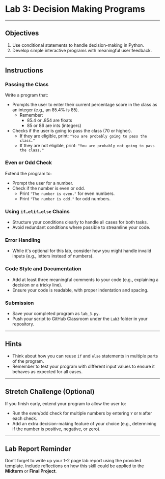 # **Lab 3: Decision Making Programs**

---

## **Objectives**
1. Use conditional statements to handle decision-making in Python.
2. Develop simple interactive programs with meaningful user feedback.

---

## **Instructions**

### **Passing the Class**
Write a program that:  
- Prompts the user to enter their current percentage score in the class as an integer (e.g., an 85.4% is 85).
    - Remember:
        - 85.4 or .854 are floats
        - 85 or 86 are ints (integers)
- Checks if the user is going to pass the class (70 or higher).  
  - If they are eligible, print: `"You are probably going to pass the class."`  
  - If they are not eligible, print: `"You are probably not going to pass the class."`  

### **Even or Odd Check**
Extend the program to:  
- Prompt the user for a number.  
- Check if the number is even or odd.  
  - Print `"The number is even."` for even numbers.  
  - Print `"The number is odd."` for odd numbers.  

### **Using `if…elif…else` Chains**
- Structure your conditions clearly to handle all cases for both tasks.  
- Avoid redundant conditions where possible to streamline your code.  

### **Error Handling**
- While it's optional for this lab, consider how you might handle invalid inputs (e.g., letters instead of numbers).  

### **Code Style and Documentation**
- Add at least three meaningful comments to your code (e.g., explaining a decision or a tricky line).  
- Ensure your code is readable, with proper indentation and spacing.  

### **Submission**
- Save your completed program as `lab_3.py`.  
- Push your script to GitHub Classroom under the `Lab3` folder in your repository.  

---

## **Hints**
- Think about how you can reuse `if` and `else` statements in multiple parts of the program.  
- Remember to test your program with different input values to ensure it behaves as expected for all cases.  

---

## **Stretch Challenge (Optional)**
If you finish early, extend your program to allow the user to:  
- Run the even/odd check for multiple numbers by entering `Y` or `N` after each check.  
- Add an extra decision-making feature of your choice (e.g., determining if the number is positive, negative, or zero).  

---

## **Lab Report Reminder**
Don’t forget to write up your 1-2 page lab report using the provided template. Include reflections on how this skill could be applied to the **Midterm** or **Final Project**. 

